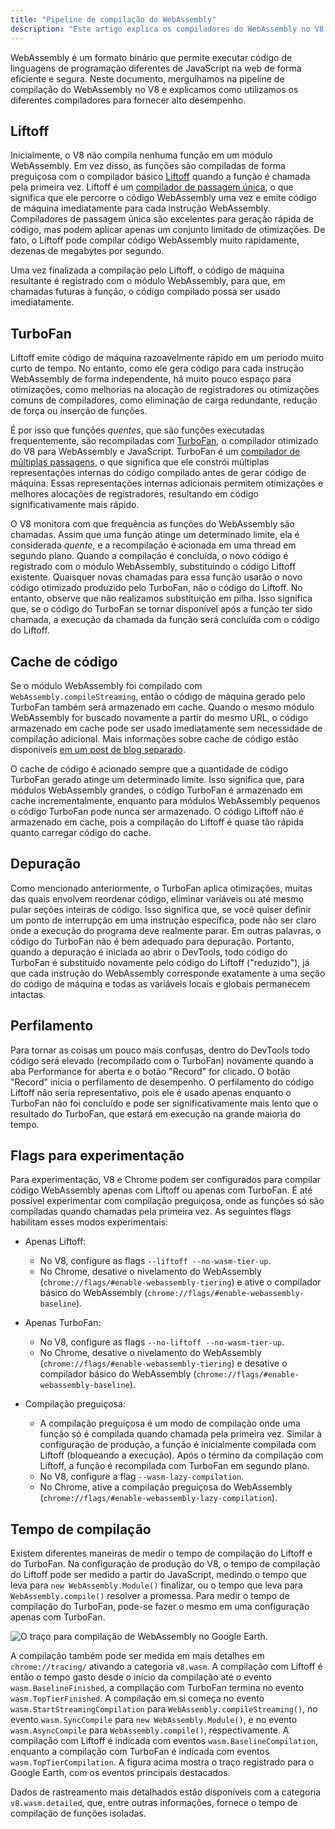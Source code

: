 ```yaml
---
title: "Pipeline de compilação do WebAssembly"
description: "Este artigo explica os compiladores do WebAssembly no V8 e quando eles compilam o código WebAssembly."
---
```


WebAssembly é um formato binário que permite executar código de linguagens de programação diferentes de JavaScript na web de forma eficiente e segura. Neste documento, mergulhamos na pipeline de compilação do WebAssembly no V8 e explicamos como utilizamos os diferentes compiladores para fornecer alto desempenho.

## Liftoff

Inicialmente, o V8 não compila nenhuma função em um módulo WebAssembly. Em vez disso, as funções são compiladas de forma preguiçosa com o compilador básico [Liftoff](/blog/liftoff) quando a função é chamada pela primeira vez. Liftoff é um [compilador de passagem única](https://en.wikipedia.org/wiki/One-pass_compiler), o que significa que ele percorre o código WebAssembly uma vez e emite código de máquina imediatamente para cada instrução WebAssembly. Compiladores de passagem única são excelentes para geração rápida de código, mas podem aplicar apenas um conjunto limitado de otimizações. De fato, o Liftoff pode compilar código WebAssembly muito rapidamente, dezenas de megabytes por segundo.

Uma vez finalizada a compilação pelo Liftoff, o código de máquina resultante é registrado com o módulo WebAssembly, para que, em chamadas futuras à função, o código compilado possa ser usado imediatamente.

## TurboFan

Liftoff emite código de máquina razoavelmente rápido em um período muito curto de tempo. No entanto, como ele gera código para cada instrução WebAssembly de forma independente, há muito pouco espaço para otimizações, como melhorias na alocação de registradores ou otimizações comuns de compiladores, como eliminação de carga redundante, redução de força ou inserção de funções.

É por isso que funções _quentes_, que são funções executadas frequentemente, são recompiladas com [TurboFan](/docs/turbofan), o compilador otimizado do V8 para WebAssembly e JavaScript. TurboFan é um [compilador de múltiplas passagens](https://en.wikipedia.org/wiki/Multi-pass_compiler), o que significa que ele constrói múltiplas representações internas do código compilado antes de gerar código de máquina. Essas representações internas adicionais permitem otimizações e melhores alocações de registradores, resultando em código significativamente mais rápido.

O V8 monitora com que frequência as funções do WebAssembly são chamadas. Assim que uma função atinge um determinado limite, ela é considerada _quente_, e a recompilação é acionada em uma thread em segundo plano. Quando a compilação é concluída, o novo código é registrado com o módulo WebAssembly, substituindo o código Liftoff existente. Quaisquer novas chamadas para essa função usarão o novo código otimizado produzido pelo TurboFan, não o código do Liftoff. No entanto, observe que não realizamos substituição em pilha. Isso significa que, se o código do TurboFan se tornar disponível após a função ter sido chamada, a execução da chamada da função será concluída com o código do Liftoff.

## Cache de código

Se o módulo WebAssembly foi compilado com `WebAssembly.compileStreaming`, então o código de máquina gerado pelo TurboFan também será armazenado em cache. Quando o mesmo módulo WebAssembly for buscado novamente a partir do mesmo URL, o código armazenado em cache pode ser usado imediatamente sem necessidade de compilação adicional. Mais informações sobre cache de código estão disponíveis [em um post de blog separado](/blog/wasm-code-caching).

O cache de código é acionado sempre que a quantidade de código TurboFan gerado atinge um determinado limite. Isso significa que, para módulos WebAssembly grandes, o código TurboFan é armazenado em cache incrementalmente, enquanto para módulos WebAssembly pequenos o código TurboFan pode nunca ser armazenado. O código Liftoff não é armazenado em cache, pois a compilação do Liftoff é quase tão rápida quanto carregar código do cache.

## Depuração

Como mencionado anteriormente, o TurboFan aplica otimizações, muitas das quais envolvem reordenar código, eliminar variáveis ou até mesmo pular seções inteiras de código. Isso significa que, se você quiser definir um ponto de interrupção em uma instrução específica, pode não ser claro onde a execução do programa deve realmente parar. Em outras palavras, o código do TurboFan não é bem adequado para depuração. Portanto, quando a depuração é iniciada ao abrir o DevTools, todo código do TurboFan é substituído novamente pelo código do Liftoff ("reduzido"), já que cada instrução do WebAssembly corresponde exatamente a uma seção do código de máquina e todas as variáveis locais e globais permanecem intactas.

## Perfilamento

Para tornar as coisas um pouco mais confusas, dentro do DevTools todo código será elevado (recompilado com o TurboFan) novamente quando a aba Performance for aberta e o botão "Record" for clicado. O botão "Record" inicia o perfilamento de desempenho. O perfilamento do código Liftoff não seria representativo, pois ele é usado apenas enquanto o TurboFan não foi concluído e pode ser significativamente mais lento que o resultado do TurboFan, que estará em execução na grande maioria do tempo.

## Flags para experimentação

Para experimentação, V8 e Chrome podem ser configurados para compilar código WebAssembly apenas com Liftoff ou apenas com TurboFan. É até possível experimentar com compilação preguiçosa, onde as funções só são compiladas quando chamadas pela primeira vez. As seguintes flags habilitam esses modos experimentais:

- Apenas Liftoff:
    - No V8, configure as flags `--liftoff --no-wasm-tier-up`.
    - No Chrome, desative o nivelamento do WebAssembly (`chrome://flags/#enable-webassembly-tiering`) e ative o compilador básico do WebAssembly (`chrome://flags/#enable-webassembly-baseline`).

- Apenas TurboFan:
    - No V8, configure as flags `--no-liftoff --no-wasm-tier-up`.
    - No Chrome, desative o nivelamento do WebAssembly (`chrome://flags/#enable-webassembly-tiering`) e desative o compilador básico do WebAssembly (`chrome://flags/#enable-webassembly-baseline`).

- Compilação preguiçosa:
    - A compilação preguiçosa é um modo de compilação onde uma função só é compilada quando chamada pela primeira vez. Similar à configuração de produção, a função é inicialmente compilada com Liftoff (bloqueando a execução). Após o término da compilação com Liftoff, a função é recompilada com TurboFan em segundo plano.
    - No V8, configure a flag `--wasm-lazy-compilation`.
    - No Chrome, ative a compilação preguiçosa do WebAssembly (`chrome://flags/#enable-webassembly-lazy-compilation`).

## Tempo de compilação

Existem diferentes maneiras de medir o tempo de compilação do Liftoff e do TurboFan. Na configuração de produção do V8, o tempo de compilação do Liftoff pode ser medido a partir do JavaScript, medindo o tempo que leva para `new WebAssembly.Module()` finalizar, ou o tempo que leva para `WebAssembly.compile()` resolver a promessa. Para medir o tempo de compilação do TurboFan, pode-se fazer o mesmo em uma configuração apenas com TurboFan.

![O traço para compilação de WebAssembly no [Google Earth](https://earth.google.com/web).](/_img/wasm-compilation-pipeline/trace.svg)

A compilação também pode ser medida em mais detalhes em `chrome://tracing/` ativando a categoria `v8.wasm`. A compilação com Liftoff é então o tempo gasto desde o início da compilação até o evento `wasm.BaselineFinished`, a compilação com TurboFan termina no evento `wasm.TopTierFinished`. A compilação em si começa no evento `wasm.StartStreamingCompilation` para `WebAssembly.compileStreaming()`, no evento `wasm.SyncCompile` para `new WebAssembly.Module()`, e no evento `wasm.AsyncCompile` para `WebAssembly.compile()`, respectivamente. A compilação com Liftoff é indicada com eventos `wasm.BaselineCompilation`, enquanto a compilação com TurboFan é indicada com eventos `wasm.TopTierCompilation`. A figura acima mostra o traço registrado para o Google Earth, com os eventos principais destacados.

Dados de rastreamento mais detalhados estão disponíveis com a categoria `v8.wasm.detailed`, que, entre outras informações, fornece o tempo de compilação de funções isoladas.
